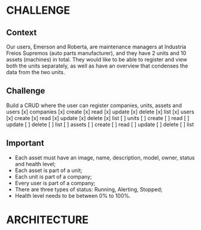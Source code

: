 # CHALLENGE

## Context
Our users, Emerson and Roberta, are maintenance managers at Industria Freios Supremos (auto parts manufacturer), and they have 2 units and 10 assets (machines) in total. They would like to be able to register and view both the units separately, as well as have an overview that condenses the data from the two units.

## Challenge
Build a CRUD where the user can register companies, units, assets and users
[x] companies
    [x] create
    [x] read
    [x] update
    [x] delete
    [x] list
[x] users
    [x] create
    [x] read
    [x] update
    [x] delete
    [x] list
[ ] units
    [ ] create
    [ ] read
    [ ] update
    [ ] delete
    [ ] list
[ ] assets
    [ ] create
    [ ] read
    [ ] update
    [ ] delete
    [ ] list

## Important
- Each asset must have an image, name, description, model, owner, status and health level;
- Each asset is part of a unit;
- Each unit is part of a company;
- Every user is part of a company;
- There are three types of status: Running, Alerting, Stopped;
- Health level needs to be between 0% to 100%.


# ARCHITECTURE

## 
